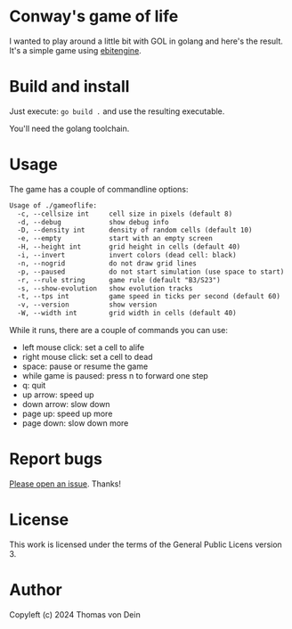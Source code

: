 # Conway's game of life

I wanted to play around a little bit with GOL in golang and here's the
result. It's a simple game using
[ebitengine](https://github.com/hajimehoshi/ebiten/).

# Build and install

Just execute: `go build .` and use the resulting executable.

You'll need the golang toolchain.

# Usage

The game has a couple of commandline options:

```default
Usage of ./gameoflife:
  -c, --cellsize int     cell size in pixels (default 8)
  -d, --debug            show debug info
  -D, --density int      density of random cells (default 10)
  -e, --empty            start with an empty screen
  -H, --height int       grid height in cells (default 40)
  -i, --invert           invert colors (dead cell: black)
  -n, --nogrid           do not draw grid lines
  -p, --paused           do not start simulation (use space to start)
  -r, --rule string      game rule (default "B3/S23")
  -s, --show-evolution   show evolution tracks
  -t, --tps int          game speed in ticks per second (default 60)
  -v, --version          show version
  -W, --width int        grid width in cells (default 40)
```

While it runs, there are a couple of commands you can use:

* left mouse click: set a cell to alife
* right mouse click: set a cell to dead
* space: pause or resume the game
* while game is paused: press n to forward one step
* q: quit
* up arrow: speed up
* down arrow: slow down
* page up: speed up more
* page down: slow down more

# Report bugs

[Please open an issue](https://github.com/TLINDEN/gameoflife/issues). Thanks!

# License

This work is licensed under the terms of the General Public Licens
version 3.

# Author

Copyleft (c) 2024 Thomas von Dein

